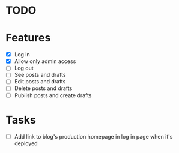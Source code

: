 # TODO

# Features

- [x] Log in
- [x] Allow only admin access
- [ ] Log out
- [ ] See posts and drafts
- [ ] Edit posts and drafts
- [ ] Delete posts and drafts
- [ ] Publish posts and create drafts

# Tasks

- [ ] Add link to blog's production homepage in log in page when it's deployed

